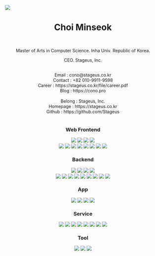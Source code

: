 

<img src="https://capsule-render.vercel.app/api?type=transparent&fontColor=4088eb&text=STAGEUS&height=150&fontSize=80&desc=This%20is%20Our%20Stage&descAlignY=80&descAlign=50" />

<div align="center">
    <h1>Choi Minseok</h1><br>
    <p>Master of Arts in Computer Science. Inha Univ. Republic of Korea.</p>
    <p>CEO. Stageus, Inc.</p>
</div><br>

<div align="center">
    Email : cono@stageus.co.kr<br>
    Contact : +82 010-9911-9598<br>
    Career : https://stageus.co.kr/file/career.pdf<br>
    Blog : https://cono.pro<br>
</div><br>

<div align="center">
    Belong : Stageus, Inc.<br>
    Homepage : https://stageus.co.kr<br>
    Github : https://github.com/Stageus<br>
</div><br>

<div align="center">
    <h3>Web Frontend</h3>
    <img src="https://img.shields.io/badge/HTML-E34F26?style=for-the-badge&logo=html5&logoColor=white"/>
    <img src="https://img.shields.io/badge/CSS-1572B6?style=for-the-badge&logo=css3&logoColor=white"/>
    <img src="https://img.shields.io/badge/Javascript-F7DF1E?style=for-the-badge&logo=javascript&logoColor=white"/>
    <img src="https://img.shields.io/badge/Typescript-3178C6?style=for-the-badge&logo=typescript&logoColor=white"/>
    <br/>
    <img src="https://img.shields.io/badge/React-61DAFB?style=for-the-badge&logo=#61DAFB&logoColor=white"/>
    <img src="https://img.shields.io/badge/Vite-646CFF?style=for-the-badge&logo=vite&logoColor=white"/>
    <img src="https://img.shields.io/badge/Webpack-8DD6F9?style=for-the-badge&logo=webpack&logoColor=white"/>
    <img src="https://img.shields.io/badge/Redux-764ABC?style=for-the-badge&logo=redux&logoColor=white"/>
    <img src="https://img.shields.io/badge/Recoil-3578E5?style=for-the-badge&logo=recoil&logoColor=white"/>
    <img src="https://img.shields.io/badge/Jotai-97979A?style=for-the-badge&logoColor=white"/>
    <img src="https://img.shields.io/badge/Styled Components-DB7093?style=for-the-badge&logo=styledcomponents&logoColor=white"/>
    <img src="https://img.shields.io/badge/Sass-CC6699?style=for-the-badge&logo=sass&logoColor=white"/>
</div>

<div align="center">
    <h3>Backend</h3>
    <img src="https://img.shields.io/badge/Javascript-F7DF1E?style=for-the-badge&logo=javascript&logoColor=white"/>
    <img src="https://img.shields.io/badge/Typescript-3178C6?style=for-the-badge&logo=typescript&logoColor=white"/>
    <img src="https://img.shields.io/badge/JSP-FF160B?style=for-the-badge&logo=openjdk&logoColor=white"/>
    <img src="https://img.shields.io/badge/SQL-4479A1?style=for-the-badge&logoColor=white"/>
    <br/>
    <img src="https://img.shields.io/badge/express-#000000?style=for-the-badge&logo=express&logoColor=white"/>
    <img src="https://img.shields.io/badge/jsonwebtokens-FBBA00?style=for-the-badge&logo=jsonwebtokens&logoColor=white"/>
    <img src="https://img.shields.io/badge/mysql-4479A1?style=for-the-badge&logo=mysql&logoColor=white"/>
    <img src="https://img.shields.io/badge/mariadb-003545?style=for-the-badge&logo=mariadb&logoColor=white"/>
    <img src="https://img.shields.io/badge/sqlite-003B57?style=for-the-badge&logo=sqlite&logoColor=white"/>
    <img src="https://img.shields.io/badge/postgresql-4169E1?style=for-the-badge&logo=postgresql&logoColor=white"/>
    <img src="https://img.shields.io/badge/mongodb-47A248?style=for-the-badge&logo=mongodb&logoColor=white"/>
    <img src="https://img.shields.io/badge/Redis-FF4438?style=for-the-badge&logo=redis&logoColor=white"/>
    <img src="https://img.shields.io/badge/prisma-2D3748?style=for-the-badge&logo=prisma&logoColor=white"/>
</div>

<div align="center">
    <h3>App</h3>
    <img src="https://img.shields.io/badge/Flutter-02569B?style=for-the-badge&logo=flutter&logoColor=white"/>
    <img src="https://img.shields.io/badge/Dart-0175C2?style=for-the-badge&logo=dart&logoColor=white"/>
    <img src="https://img.shields.io/badge/Android-34A853?style=for-the-badge&logo=android&logoColor=white"/>
    <img src="https://img.shields.io/badge/Kotlin-7F52FF?style=for-the-badge&logo=kotlin&logoColor=white"/>
</div>

<div align="center">
    <h3>Service</h3>
    <img src="https://img.shields.io/badge/Git-F05032?style=for-the-badge&logo=git&logoColor=white"/>
    <img src="https://img.shields.io/badge/Linux-E95420?style=for-the-badge&logo=ubuntu&logoColor=white"/>
    <img src="https://img.shields.io/badge/Shell-FFD500?style=for-the-badge&logo=shell&logoColor=white"/>
    <img src="https://img.shields.io/badge/AWS-FF9900?style=for-the-badge&logo=amazonwebservices&logoColor=white"/>
    <img src="https://img.shields.io/badge/Docker-2496ED?style=for-the-badge&logo=Docker&logoColor=white"/>
    <img src="https://img.shields.io/badge/PLC-6851FF?style=for-the-badge&logo=magic&logoColor=white"/>
    <img src="https://img.shields.io/badge/Raspberry-A22846?style=for-the-badge&logo=raspberrypi&logoColor=white"/>
    <img src="https://img.shields.io/badge/Arduino-00878F?style=for-the-badge&logo=arduino&logoColor=white"/>
</div>

<div align="center">
    <h3>Tool</h3>
    <img src="https://img.shields.io/badge/Notion-000000?style=for-the-badge&logo=notion&logoColor=white"/>
    <img src="https://img.shields.io/badge/Figma-F24E1E?style=for-the-badge&logo=figma&logoColor=white"/>
    <img src="https://img.shields.io/badge/Slack-4A154B?style=for-the-badge&logo=slack&logoColor=white"/>
</div>
